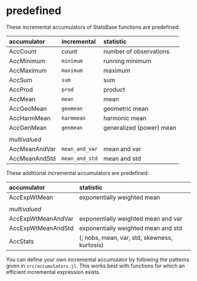# predefined

These incremental accumulators of StatsBase functions are predefined:

| accumulator   | incremental    | statistic                |
|:--------------|:---------------|:-------------------------|
| AccCount      | count          | number of observations   |
| AccMinimum    | `minimum`      | running minimum          |
| AccMaximum    | `maximum`      | maximum                  |
| AccSum        | `sum`          | sum                      |
| AccProd       | `prod`         | product                  |
| AccMean       | `mean`         | mean                     |
| AccGeoMean    | `geomean`      | geometric mean           |
| AccHarmMean   | `harmmean`     | harmonic mean            |
| AccGenMean    | `genmean`      | generalized (power) mean |
|               |                |                          |
| *multivalued* |                |                          |
| AccMeanAndVar | `mean_and_var` | mean and var             |
| AccMeanAndStd | `mean_and_std` | mean and std             |

These additional incremental accumulators are predefined:

| accumulator        | statistic                                    |
|:-------------------|:---------------------------------------------|
| AccExpWtMean       | exponentially weighted mean                  |
|                    |                                              |
| *multivalued*      |                                              |
| AccExpWtMeanAndVar | exponentially weighted mean and var          |
| AccExpWtMeanAndStd | exponentially weighted mean and std          |
| AccStats           | (; nobs, mean, var, std, skewness, kurtosis) |


You can define your own incremental accumulator by following the patterns given in `src/accumulators.jl`.  This works best with functions for which an efficient incremental expression exists.


